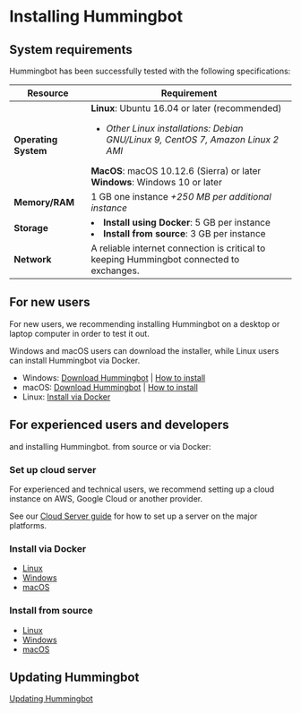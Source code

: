 # Installing Hummingbot

## System requirements

Hummingbot has been successfully tested with the following specifications:

Resource | Requirement
---|---
**Operating System** | **Linux**: Ubuntu 16.04 or later (recommended)<ul><li>*Other Linux installations: Debian GNU/Linux 9, CentOS 7, Amazon Linux 2 AMI*</ul>**MacOS**: macOS 10.12.6 (Sierra) or later<br/>**Windows**: Windows 10 or later
**Memory/RAM** | 1 GB one instance *+250 MB per additional instance*
**Storage** | <li>**Install using Docker**: 5 GB per instance<li>**Install from source**: 3 GB per instance
**Network** | A reliable internet connection is critical to keeping Hummingbot connected to exchanges.

## For new users

For new users, we recommending installing Hummingbot on a desktop or laptop computer in order to test it out.

Windows and macOS users can download the installer, while Linux users can install Hummingbot via Docker.

* Windows: [Download Hummingbot](https://hummingbot.io/download) | [How to install](download/windows)
* macOS: [Download Hummingbot](https://hummingbot.io/download) | [How to install](from-binary/macos)
* Linux: [Install via Docker](via-docker/linux/)

## For experienced users and developers

 and installing Hummingbot. from source or via Docker:

### Set up cloud server

For experienced and technical users, we recommend setting up a cloud instance on AWS, Google Cloud or another provider. 

See our [Cloud Server guide](cloud) for how to set up a server on the major platforms.

### Install via Docker
* [Linux](via-docker/linux/)
* [Windows](via-docker/windows)
* [macOS](via-docker/macOS)

### Install from source
* [Linux](from-source/linux)
* [Windows](from-source/windows)
* [macOS](from-source/macOS)

## Updating Hummingbot
[Updating Hummingbot](updating.md)
